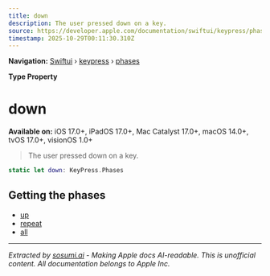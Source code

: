 ```yaml
---
title: down
description: The user pressed down on a key.
source: https://developer.apple.com/documentation/swiftui/keypress/phases/down
timestamp: 2025-10-29T00:11:30.310Z
---
```


**Navigation:** [Swiftui](/documentation/swiftui) › [keypress](/documentation/swiftui/keypress) › [phases](/documentation/swiftui/keypress/phases)

**Type Property**

# down

**Available on:** iOS 17.0+, iPadOS 17.0+, Mac Catalyst 17.0+, macOS 14.0+, tvOS 17.0+, visionOS 1.0+

> The user pressed down on a key.

```swift
static let down: KeyPress.Phases
```

## Getting the phases

- [up](/documentation/swiftui/keypress/phases/up)
- [repeat](/documentation/swiftui/keypress/phases/repeat)
- [all](/documentation/swiftui/keypress/phases/all)

---

*Extracted by [sosumi.ai](https://sosumi.ai) - Making Apple docs AI-readable.*
*This is unofficial content. All documentation belongs to Apple Inc.*
